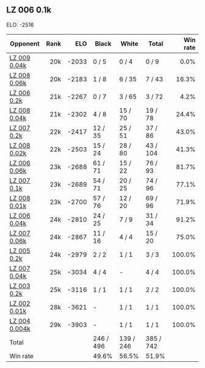 ## LZ 006 0.1k ##

ELO: -2516

Opponent | Rank | ELO | Black | White | Total | Win rate
---------|-----:|----:|-------|-------|-------|-------:
[LZ 009 0.04k](LZ%20009%200.04k.md) | 20k | -2033 | 0 / 5 | 0 / 4 | 0 / 9 | 0.0%
[LZ 008 0.06k](LZ%20008%200.06k.md) | 20k | -2183 | 1 / 8 | 6 / 35 | 7 / 43 | 16.3%
[LZ 006 0.2k](LZ%20006%200.2k.md) | 21k | -2267 | 0 / 7 | 3 / 65 | 3 / 72 | 4.2%
[LZ 008 0.04k](LZ%20008%200.04k.md) | 21k | -2302 | 4 / 8 | 15 / 70 | 19 / 78 | 24.4%
[LZ 007 0.2k](LZ%20007%200.2k.md) | 22k | -2417 | 12 / 35 | 25 / 51 | 37 / 86 | 43.0%
[LZ 008 0.02k](LZ%20008%200.02k.md) | 22k | -2503 | 15 / 24 | 28 / 80 | 43 / 104 | 41.3%
[LZ 006 0.06k](LZ%20006%200.06k.md) | 23k | -2688 | 61 / 71 | 15 / 22 | 76 / 93 | 81.7%
[LZ 007 0.1k](LZ%20007%200.1k.md) | 23k | -2689 | 54 / 71 | 20 / 25 | 74 / 96 | 77.1%
[LZ 008 0.01k](LZ%20008%200.01k.md) | 23k | -2700 | 57 / 76 | 12 / 20 | 69 / 96 | 71.9%
[LZ 006 0.04k](LZ%20006%200.04k.md) | 24k | -2810 | 24 / 25 | 7 / 9 | 31 / 34 | 91.2%
[LZ 007 0.06k](LZ%20007%200.06k.md) | 24k | -2867 | 11 / 16 | 4 / 4 | 15 / 20 | 75.0%
[LZ 005 0.2k](LZ%20005%200.2k.md) | 24k | -2979 | 2 / 2 | 1 / 1 | 3 / 3 | 100.0%
[LZ 007 0.04k](LZ%20007%200.04k.md) | 25k | -3034 | 4 / 4 | - | 4 / 4 | 100.0%
[LZ 003 0.2k](LZ%20003%200.2k.md) | 25k | -3116 | 1 / 1 | 1 / 1 | 2 / 2 | 100.0%
[LZ 002 0.01k](LZ%20002%200.01k.md) | 28k | -3621 | - | 1 / 1 | 1 / 1 | 100.0%
[LZ 004 0.004k](LZ%20004%200.004k.md) | 29k | -3903 | - | 1 / 1 | 1 / 1 | 100.0%
Total | | | 246 / 496 | 139 / 246 | 385 / 742 | 
Win rate| | | 49.6% | 56.5% | 51.9% | 
